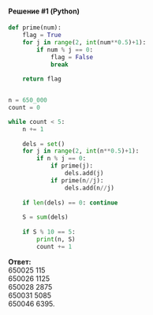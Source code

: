 #### Решение #1 (Python)
```python
def prime(num):
    flag = True
    for j in range(2, int(num**0.5)+1):
        if num % j == 0:
            flag = False
            break
    
    return flag


n = 650_000
count = 0

while count < 5:
    n += 1
    
    dels = set()
    for j in range(2, int(n**0.5)+1):
        if n % j == 0:
            if prime(j):
                dels.add(j)
            if prime(n//j):
                dels.add(n//j)
    
    if len(dels) == 0: continue
    
    S = sum(dels)
    
    if S % 10 == 5:
        print(n, S)
        count += 1
```
**Ответ:**<br>
650025 115<br>
650026 1125<br>
650028 2875<br>
650031 5085<br>
650046 6395.
